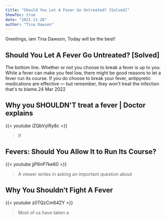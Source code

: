 ```yaml
---
title: "Should You Let A Fever Go Untreated? [Solved]"
ShowToc: true 
date: "2021-11-28"
author: "Tina Dawson" 
---
```


Greetings, iam Tina Dawson, Today will be the best!
## Should You Let A Fever Go Untreated? [Solved]
The bottom line. Whether or not you choose to break a fever is up to you. While a fever can make you feel low, there might be good reasons to let a fever run its course. If you do choose to break your fever, antipyretic medications are effective — but remember, they won't treat the infection that's to blame.24 Mar 2022

## Why you SHOULDN'T treat a fever | Doctor explains
{{< youtube iZQbVylRy8c >}}
>If 

## Fevers: Should You Allow It to Run Its Course?
{{< youtube jjP6nP7ke60 >}}
>A viewer writes in asking an important question about 

## Why You Shouldn’t Fight A Fever
{{< youtube z0TQzCm64ZY >}}
>Most of us have taken a 

